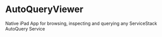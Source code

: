 # AutoQueryViewer
Native iPad App for browsing, inspecting and querying any ServiceStack AutoQuery Service
